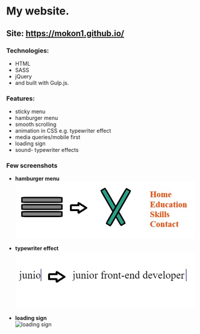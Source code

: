 # My website.
## Site: https://mokon1.github.io/

### Technologies:
- HTML
- SASS
- jQuery
- and built with Gulp.js.

### Features:
- sticky menu
- hamburger menu
- smooth scrolling
- animation in CSS e.g. typewriter effect
- media queries/mobile first
- loading sign
- sound- typewriter effects


### Few screenshots

- **hamburger menu** <br />
![hamburger menu](https://raw.githubusercontent.com/mokon1/mokon1.github/62a390a3bf4bef83be20e39fb57762e12e4c273c/picturesReadme/hamburgerMenu.jpg)

- **typewriter effect** <br />
![typewriter effect](https://raw.githubusercontent.com/mokon1/mokon1.github/62a390a3bf4bef83be20e39fb57762e12e4c273c/picturesReadme/typewriterEffect.jpg)

- **loading sign** <br />
![loading sign](https://raw.githubusercontent.com/mokon1/mokon1.github/62a390a3bf4bef83be20e39fb57762e12e4c273c/picturesReadme/loadingSing.jpg)